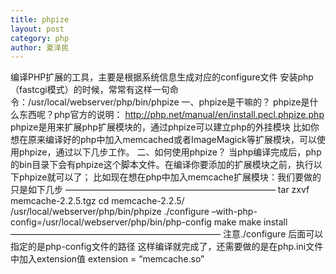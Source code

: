 ```yaml
---
title: phpize
layout: post
category: php
author: 夏泽民
---
```

<!-- more -->
编译PHP扩展的工具，主要是根据系统信息生成对应的configure文件
安装php（fastcgi模式）的时候，常常有这样一句命令：/usr/local/webserver/php/bin/phpize
一、phpize是干嘛的？
phpize是什么东西呢？php官方的说明：
http://php.net/manual/en/install.pecl.phpize.php
phpize是用来扩展php扩展模块的，通过phpize可以建立php的外挂模块
比如你想在原来编译好的php中加入memcached或者ImageMagick等扩展模块，可以使用phpize，通过以下几步工作。
二、如何使用phpize？
当php编译完成后，php的bin目录下会有phpize这个脚本文件。在编译你要添加的扩展模块之前，执行以下phpize就可以了；
比如现在想在php中加入memcache扩展模块：我们要做的只是如下几步
————————————————————————
tar zxvf memcache-2.2.5.tgz
cd memcache-2.2.5/
/usr/local/webserver/php/bin/phpize
./configure –with-php-config=/usr/local/webserver/php/bin/php-config
make
make install
————————————————————————
注意./configure 后面可以指定的是php-config文件的路径
这样编译就完成了，还需要做的是在php.ini文件中加入extension值
extension = “memcache.so”


